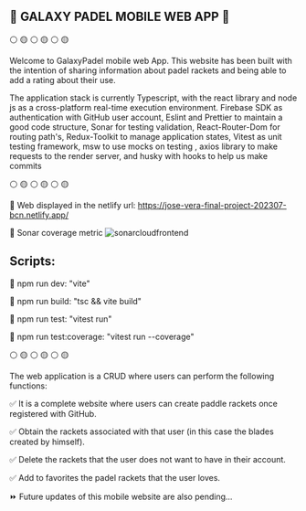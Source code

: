 ## :small_blue_diamond: GALAXY PADEL MOBILE WEB APP :small_blue_diamond:

:white_circle: :yellow_circle: :white_circle: :yellow_circle: :white_circle: :yellow_circle:

Welcome to GalaxyPadel mobile web App. This website has been built with the intention of sharing information about padel rackets and being able to add a rating about their use.

The application stack is currently Typescript, with the react library and node js as a cross-platform real-time execution environment. Firebase SDK as authentication with GitHub user account, Eslint and Prettier to maintain a good code structure, Sonar for testing validation, React-Router-Dom for routing path's, Redux-Toolkit to manage application states, Vitest as unit testing framework, msw to use mocks on testing , axios library to make requests to the render server, and husky with hooks to help us make commits

:white_circle: :yellow_circle: :white_circle: :yellow_circle: :white_circle: :yellow_circle:

:small_red_triangle: Web displayed in the netlify url: https://jose-vera-final-project-202307-bcn.netlify.app/

:small_red_triangle: Sonar coverage metric
![sonarcloudfrontend](https://cdn.discordapp.com/attachments/1150483066259775582/1154112202471657553/sonarcloudfrontend.png)

## Scripts:

:small_blue_diamond: npm run dev: "vite"

:small_orange_diamond: npm run build: "tsc && vite build"

:small_blue_diamond: npm run test: "vitest run"

:small_orange_diamond: npm run test:coverage: "vitest run --coverage"

:white_circle: :yellow_circle: :white_circle: :yellow_circle: :white_circle: :yellow_circle:

The web application is a CRUD where users can perform the following functions:

:white_check_mark: It is a complete website where users can create paddle rackets once registered with GitHub.

:white_check_mark: Obtain the rackets associated with that user (in this case the blades created by himself).

:white_check_mark: Delete the rackets that the user does not want to have in their account.

:white_check_mark: Add to favorites the padel rackets that the user loves.

:fast_forward: Future updates of this mobile website are also pending...
